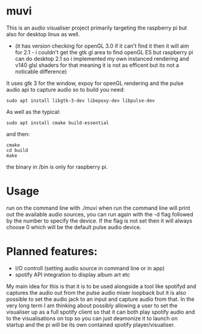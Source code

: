 # muvi
This is an audio visualiser project primarily targeting the raspberry pi but also for desktop linux as well.

- (it has version checking for openGL 3.0 if it can't find it then it will aim for 2.1 - i couldn't get the gtk gl area to find openGL ES but raspberry pi can do desktop 2.1 so i implemented my own instanced rendering and v140 glsl shaders for that meaning it is not as efficent but its not a noticable difference)

It uses gtk 3 for the window, expoy for openGL rendering and the pulse audio api to capture audio so to build you need:

`sudo apt install libgtk-3-dev libepoxy-dev libpulse-dev`

As well as the typical:

`sudo apt install cmake build-essential`

and then:

```
cmake
cd build
make
```

the binary in /bin is only for raspberry pi.

# Usage
run on the command line with ./muvi when run the command line will print out the available audio sources, you can run again with the -d flag followed by the number to specify the device. If the flag is not set then it will always choose 0 which will be the default pulse audio device.

# Planned features:
- I/O controll (setting audio source in command line or in app)
- spotify API integration to display album art etc

My main idea for this is that it is to be used alongside a tool like spotifyd and captures the audio out from the pulse audio mixer loopback but it is also possible to set the audio jack to an input and capture audio from that. In the very long term I am thinking about possibly allowing a user to set the visualiser up as a full spotify client so that it can both play spotify audio and to the visualisations on top so you can just deamonize it to launch on startup and the pi will be its own contained spotify player/visualiser.

